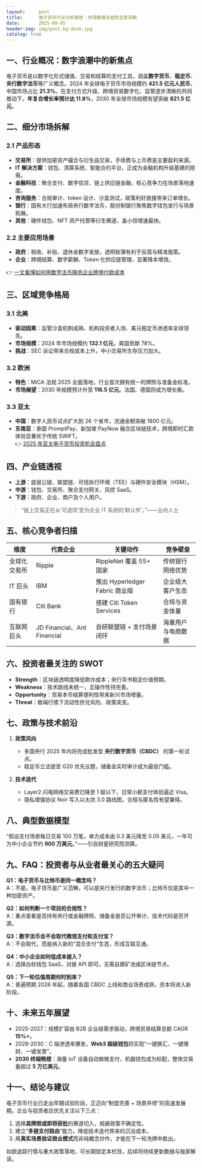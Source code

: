 ```yaml
---
layout:     post
title:      电子货币行业分析报告：市场数据与趋势全景洞察
date:       2025-09-05
header-img: img/post-bg-desk.jpg
catalog: true
---
```


## 一、行业概况：数字浪潮中的新焦点  
电子货币是以数字化形式储值、交易和结算的支付工具，涵盖**数字货币**、**稳定币**、**央行数字法币**等广义概念。2024 年全球电子货币市场规模约 **421.5 亿元人民币**，中国市场占比 **21.3%**。在支付方式升级、跨境贸易数字化、监管逐步清晰的共同推动下，**年复合增长率预计达 11.8%**，2030 年全球市场规模有望突破 **821.5 亿元**。

## 二、细分市场拆解  
### 2.1 产品形态  
- **交易所**：提供加密资产撮合与衍生品交易，手续费与上币费是主要盈利来源。  
- **IT 解决方案**：钱包、清算系统、智能合约平台，正成为金融机构升级基建的刚需。  
- **金融科技**：聚合支付、数字信贷、链上供应链金融，核心竞争力在场景落地速度。  
- **咨询服务**：合规审计、token 设计、沙盒测试，政策利好直接带来订单增长。  
- **银行**：国有大行加速布局央行数字法币，股份制银行聚焦数字钱包发行与场景拓展。  
- **其他**：硬件钱包、NFT 资产托管等衍生赛道，虽小但增速最快。  

### 2.2 主要应用场景  
- **政府**：税收、补贴、退休金数字发放，透明账簿有利于反腐与精准施策。  
- **企业**：跨境结算、数字薪酬、Token 化供应链管理，显著降本增效。  

👉 [一文看懂如何用数字法币降低企业跨境付款成本](https://okxdog.com/)  

## 三、区域竞争格局  
### 3.1 北美  
- **驱动因素**：监管沙盒机制成熟、机构投资者入场、美元稳定币渗透率全球领先。  
- **市场规模**：2024 年市场规模约 **132.1 亿元**，美国贡献 78%。  
- **挑战**：SEC 诉讼带来合规成本上升，中小交易所生存压力加大。

### 3.2 欧洲  
- **特色**：MiCA 法规 2025 全面落地，行业首次拥有统一的牌照与准备金标准。  
- **市场展望**：2030 年规模预计升至 **116.5 亿元**。法国、德国将成为增长极。

### 3.3 亚太  
- **中国**：数字人民币试点扩大到 26 个省市，流通金额突破 1800 亿元。  
- **东南亚**：泰国 PromptPay、新加坡 PayNow 融合区块链技术，跨境即时汇款体验显著优于传统 SWIFT。  
👉 [2025 年亚太电子货币投资机会盘点](https://okxdog.com/)  

## 四、产业链透视  
- **上游**：底层公链、联盟链、可信执行环境（TEE）与硬件安全模块（HSM）。  
- **中游**：钱包、交易所、聚合支付网关、风控 SaaS。  
- **下游**：政府、企业、商户及个人用户。  
> “链上交易正在从‘可选项’变为企业 IT 系统的‘默认件’。”——业内人士

## 五、核心竞争者扫描  
| 维度 | 代表企业 | 关键动作 | 竞争壁垒 |
|---|---|---|---|
| 全球化交易所 | Ripple | RippleNet 覆盖 55+ 国家 | 传统银行网络优势 |
| IT 巨头 | IBM | 推出 Hyperledger Fabric 商业版 | 企业级大客户生态 |
| 国有银行 | Citi Bank | 搭建 Citi Token Services | 合规与资金体量 |
| 互联网巨头 | JD Financial、Ant Financial | 自研联盟链 + 支付场景闭环 | 海量用户与电商数据 |

## 六、投资者最关注的 SWOT  
- **Strength**：区块链透明度降低欺诈成本；央行背书稳定价值预期。  
- **Weakness**：技术路线未统一，互操作性待完善。  
- **Opportunity**：贸易本币结算便利性带来新兴市场增量。  
- **Threat**：极端行情下流动性挤兑风险、政策突变。  

## 七、政策与技术前沿  
1. **政策风向**  
   - 多国央行 2025 年内将完成批发型 **央行数字货币（CBDC）** 的第一轮试点。  
   - 稳定币立法提至 G20 优先议题，储备金实时审计成为最低门槛。  

2. **技术迭代**  
   - Layer2 闪电网络交易费已降至 1 聪以下，日常小额支付体验逼近 Visa。  
   - 隐私增强协议 Noir 写入以太坊 3.0 路线图，合规与匿名性有望兼得。

## 八、典型数据模型  
“假设支付场景每日交易 100 万笔，单方成本由 0.3 美元降至 0.05 美元，一年可为中小企业节约 **900 万美元**。”——引自财星研究院测算。

## 九、FAQ：投资者与从业者最关心的五大疑问  
**Q1：电子货币与比特币是同一概念吗？**  
A：不是。电子货币是广义范畴，可以是央行发行的数字法币；比特币仅是其中一种加密资产。  

**Q2：如何判断一个项目的合规性？**  
A：重点查看是否持有央行或金融牌照、储备金是否公开审计、技术代码是否开源。  

**Q3：数字法币会不会取代微信支付和支付宝？**  
A：不会取代，而是纳入新的“混合支付”生态，形成互联互通。  

**Q4：中小企业如何低成本接入？**  
A：选择白标钱包 SaaS，对接 API 即可，无需自建矿池或区块链节点。  

**Q5：下一轮估值周期何时到来？**  
A：普遍预期 2026 年起，随着各国 CBDC 上线和商业场景成熟，资本将进入新阶段。

## 十、未来五年展望  
- 2025-2027：规模扩容由 B2B 企业级需求驱动，跨境贸易结算总额 CAGR **15%+**。  
- 2028-2030：C 端渗透率爆发，**Web3 超级钱包**将实现“一键换汇、一键理财、一键发票”。  
- **2030 终端畅想**：海量 IoT 设备自动做微支付，机器钱包成为标配，整体交易量超过 **5 万亿美元**。

## 十一、结论与建议  
电子货币行业已走出早期试验阶段，正迈向“制度完善 + 场景井喷”的高速发展期。企业与投资者应优先关注以下三点：  
1. 选择**具牌照或即将获批**的赛道切入，规避政策不确定性。  
2. 建立“**多链支付路由**”能力，降低技术迭代带来的沉没成本。  
3. 用**真实场景验证商业模式**而非纯概念炒作，才能在下一轮洗牌中胜出。

如欲追踪行情与重大政策落地，可长期锁定本栏目，后续将持续更新数据与独家解读。
